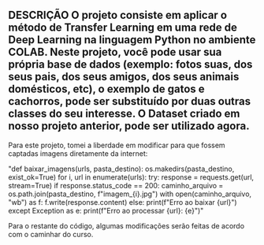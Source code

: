 DESCRIÇÃO
O projeto consiste em aplicar o método de Transfer Learning em uma rede de Deep Learning na linguagem Python no ambiente COLAB. Neste projeto, você pode usar sua própria base de dados (exemplo: fotos suas, dos seus pais, dos seus amigos, dos seus animais domésticos, etc), o exemplo de gatos e cachorros, pode ser substituído por duas outras classes do seu interesse. O Dataset criado em nosso projeto anterior, pode ser utilizado agora.
--------------------------------------------------------------------------------------------------------------------------------------------------------------------
Para este projeto, tomei a liberdade em modificar para que fossem captadas imagens diretamente da internet:

"def baixar_imagens(urls, pasta_destino):
    os.makedirs(pasta_destino, exist_ok=True)
    for i, url in enumerate(urls):
        try:
            response = requests.get(url, stream=True)
            if response.status_code == 200:
                caminho_arquivo = os.path.join(pasta_destino, f"imagem_{i}.jpg")
                with open(caminho_arquivo, "wb") as f:
                    f.write(response.content)
            else:
                print(f"Erro ao baixar {url}")
        except Exception as e:
            print(f"Erro ao processar {url}: {e}")"

Para o restante do código, algumas modificações serão feitas de acordo com o caminhar do curso.
            
